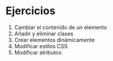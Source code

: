 # Ejercicios

1. Cambiar el contenido de un elemento
2. Añadir y eliminar clases
3. Crear elementos dinámicamente
4. Modificar estilos CSS
5. Modificar atributos